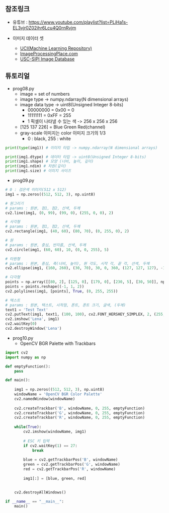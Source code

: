 ## 참조링크
- 유튜브 : https://www.youtube.com/playlist?list=PLiHa1s-EL3vjr0Z02ihr6Lcu4Q0rnRvjm

- 이미지 데이터 셋
  - [UCI(Machine Learning Repository)](https://archive.ics.uci.edu/ml/datasets.html)
  - [ImageProcessingPlace.com](<http://www.imageprocessingplace.com/root_files_V3/image_databases.htm>)
  - [USC-SIPI Image Database](<http://sipi.usc.edu/database/>)



## 튜토리얼

- prog08.py
  - image = set of numbers
  - image type -> numpy.ndarray(N dimensional arrays)
  - image data type -> uint8(Unsigned Integer 8-bits)
    - 00000000 = 0x00 = 0
    - 11111111 = 0xFF = 255
    - 1 픽셀이 나타낼 수 있는 색 -> 256 x 256 x 256
  - [125 137 226] = Blue Green Red(channel)
  - gray-scale 이미지는 color 이미지 크기의 1/3
    - 0 : black, 255 : white

```python
print(type(img1)) # 이미지 타입 -> numpy.ndarray(N dimensional arrays)

print(img1.dtype) # 데이터 타입 -> uint8(Unsigned Integer 8-bits)
print(img1.shape) # 모양 (너비, 높이, 깊이)
print(img1.ndim) # 차원(깊이)
print(img1.size) # 이미지 사이즈
```



- prog09.py

```python
# 0 : 검은색 이미지(512 x 512)
img1 = np.zeros((512, 512, 3), np.uint8)

# 원그리기
# params : 원본, 점1, 점2, 선색, 두께
cv2.line(img1, (0, 99), (99, 0), (255, 0, 0), 2)

# 사각형
# params : 원본, 점1, 점2, 선색, 두께
cv2.rectangle(img1, (40, 60), (80, 70), (0, 255, 0), 2)

# 원
# params : 원본, 중심, 반지름, 선색, 두께
cv2.circle(img1, (60, 60), 10, (0, 0, 255), 5)

# 타원형
# params : 원본, 중심, 축(너비, 높이), 원 각도, 시작 각, 끝 각, 선색, 두께
cv2.ellipse(img1, (160, 260), (30, 70), 30, 0, 360, (127, 127, 127), -1)

# 다각형
points = np.array([[80, 2], [125, 0], [179, 0], [230, 5], [30, 50]], np.int32)
points = points.reshape((-1, 1, 2))
cv2.polylines(img1, [points], True, (0, 255, 255))

# 텍스트
# params : 원본, 텍스트, 시작점, 폰트, 폰트 크기, 글색, (두께)
text1 = 'Test Text'
cv2.putText(img1, text1, (100, 100), cv2.FONT_HERSHEY_SIMPLEX, 2, (255, 255, 0), 2)
cv2.imshow('Lena', img1)
cv2.waitKey(0)
cv2.destroyWindow('Lena')
```



- prog10.py
  - OpenCV BGR Palette with Trackbars

```python
import cv2
import numpy as np

def emptyFunction():
    pass

def main():
    
    img1 = np.zeros((512, 512, 3), np.uint8)
    windowName = 'OpenCV BGR Color Palette'
    cv2.namedWindow(windowName)
    
    cv2.createTrackbar('B', windowName, 0, 255, emptyFunction)
    cv2.createTrackbar('G', windowName, 0, 255, emptyFunction)
    cv2.createTrackbar('R', windowName, 0, 255, emptyFunction)
    
    while(True):
        cv2.imshow(windowName, img1)
        
        # ESC 키 입력
        if cv2.waitKey(1) == 27:
            break
        
        blue = cv2.getTrackbarPos('B', windowName)
        green = cv2.getTrackbarPos('G', windowName)
        red = cv2.getTrackbarPos('R', windowName)
        
        img1[:] = [blue, green, red]
        
    
    cv2.destroyAllWindows()

if __name__ == "__main__":
    main()
```

